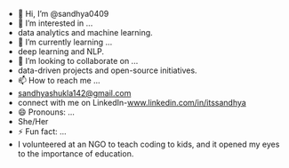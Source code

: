 - 👋 Hi, I’m @sandhya0409
- 👀 I’m interested in ...
- data analytics and machine learning.
- 🌱 I’m currently learning ...
- deep learning and NLP.
- 💞️ I’m looking to collaborate on ...
- data-driven projects and open-source initiatives.
- 📫 How to reach me ...
- sandhyashukla142@gmail.com
-  connect with me on LinkedIn-www.linkedin.com/in/itssandhya
- 😄 Pronouns: ...
-  She/Her
- ⚡ Fun fact: ...
- I volunteered at an NGO to teach coding to kids, and it opened my eyes to the importance of education.

<!---
sandhya0409/sandhya0409 is a ✨ special ✨ repository because its `README.md` (this file) appears on your GitHub profile.
You can click the Preview link to take a look at your changes.
--->
